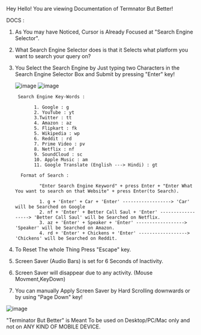 Hey Hello!
You are viewing Documentation of Termnator But Better!

DOCS : 

1. As You may have Noticed, Cursor is Already Focused at "Search Engine Selector".
2. What Search Engine Selector does is that it Selects what platform you want to search your query on?
3. You Select the Search Engine by Just typing two Characters in the Search Engine Selector Box and Submit by pressing "Enter" key!

      ![image](https://user-images.githubusercontent.com/108342411/191802244-9660c678-1144-449a-82ec-981bc18579ca.png) ![image](https://user-images.githubusercontent.com/108342411/191801904-b891a322-965d-4fcf-b382-5e5cadf0b85a.png)


        Search Engine Key-Words :
         
              1. Google : g
              2. YouTube : yt
              3.Twitter : tt
              4. Amazon : az
              5. Flipkart : fk
              5. Wikipedia : wp
              6. Reddit : rd
              7. Prime Video : pv
              8. Netflix : nf
              9. SoundCloud : sc
              10. Apple Music : am
              11. Google Translate (English ---> Hindi) : gt
  
         Format of Search : 
         
                "Enter Search Engine Keyword" + press Enter + "Enter What You want to search on that Website" + press Enter(to Search).
                
                1. g + 'Enter' + Car + 'Enter' ------------------> 'Car' will be Searched on Google
                2. nf + 'Enter' + Better Call Saul + 'Enter' ------------------> 'Better Call Saul' will be Searched on Netflix.
                3. az + 'Enter' + Speaker + 'Enter' ------------------> 'Speaker' will be Searched on Amazon.
                4. rd + 'Enter' + Chickens + 'Enter' ------------------> 'Chickens' will be Searched on Reddit.
                
  
  
  4. To Reset The whole Thing Press "Escape" key.
  5. Screen Saver (Audio Bars) is set for 6 Seconds of Inactivity.
  6. Screen Saver will disappear due to any activity. (Mouse Movment,KeyDown)
  7. You can manually Apply Screen Saver by Hard Scrolling downwards or by using "Page Down" key!
  
  ![image](https://user-images.githubusercontent.com/108342411/191801128-b709e27f-408c-4c40-96e6-42c47b3d5019.png)

  
  "Terminator But Better" is Meant To be used on Desktop/PC/Mac only and not on ANY KIND OF MOBILE DEVICE.
  
  
  
  
  
  
  
  
  


  
  
              
              
